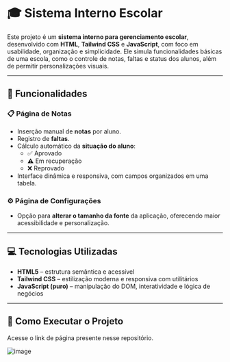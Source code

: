 # 🎓 Sistema Interno Escolar

Este projeto é um **sistema interno para gerenciamento escolar**, desenvolvido com **HTML**, **Tailwind CSS** e **JavaScript**, com foco em usabilidade, organização e simplicidade. Ele simula funcionalidades básicas de uma escola, como o controle de notas, faltas e status dos alunos, além de permitir personalizações visuais.

---

## 🧩 Funcionalidades

### 📋 Página de Notas
- Inserção manual de **notas** por aluno.
- Registro de **faltas**.
- Cálculo automático da **situação do aluno**:
  - ✅ Aprovado
  - ⚠️ Em recuperação
  - ❌ Reprovado
- Interface dinâmica e responsiva, com campos organizados em uma tabela.

### ⚙️ Página de Configurações
- Opção para **alterar o tamanho da fonte** da aplicação, oferecendo maior acessibilidade e personalização.

---

## 💻 Tecnologias Utilizadas

- **HTML5** – estrutura semântica e acessível  
- **Tailwind CSS** – estilização moderna e responsiva com utilitários  
- **JavaScript (puro)** – manipulação do DOM, interatividade e lógica de negócios  

---

## 🚀 Como Executar o Projeto

Acesse o link de página presente nesse repositório.


![image](https://github.com/user-attachments/assets/52e3bb8b-37d0-4292-aa7d-3e7fe988f1a7)
